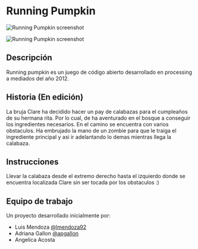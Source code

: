 # Running Pumpkin

![Running Pumpkin screenshot](https://dl.dropboxusercontent.com/u/99015442/screenshots/running_pumpkin_1.jpg "Screenshot")

![Running Pumpkin screenshot](https://dl.dropboxusercontent.com/u/99015442/screenshots/running_pumpkin_2.jpg "Screenshot")
## Descripción
Running pumpkin es un juego de código abierto desarrollado en processing a mediados del año 2012.

## Historia (En edición)

La bruja Clare ha decidido hacer un pay de calabazas para el cumpleaños de su hermana rita. Por lo cual, de ha aventurado en el bosque a conseguir los ingredientes necesarios. En el camino se encuentra con varios obstaculos. Ha embrujado la mano de un zombie para que le traiga el ingrediente principal y asi ir adelantando lo demas mientras llega la calabaza. 

## Instrucciones
Llevar la calabaza desde el extremo derecho hasta el izquierdo donde se encuentra localizada Clare
sin ser tocada por los obstaculos :)

## Equipo de trabajo
Un proyecto desarrollado inicialmente por:

* Luis Mendoza        [@lmendoza92](https://twitter.com/lmendoza92)
* Adriana Gallon     [@apgallon](https://twitter.com/apgallon)
* Angelica Acosta
